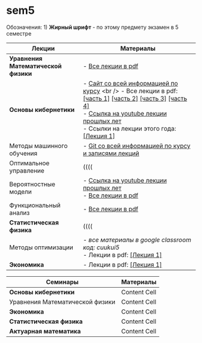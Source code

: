 # sem5


Обозначения:  1) **Жирный шрифт** - по этому предмету экзамен в 5 семестре


| Лекции  | Материалы |
| ------------- | ------------- |
| **Уравнения Математической физики**  | - [Все лекции в pdf](https://github.com/Group312/sem5/blob/76f70f386d1b84c0e4e1481fbfdbfb64c6274d3f/Urmaty_lektsii.pdf)  |
| **Основы кибернетики**  | - [Сайт со всей информацией по курсу](https://mk.cs.msu.ru/index.php/%D0%9E%D1%81%D0%BD%D0%BE%D0%B2%D1%8B_%D0%BA%D0%B8%D0%B1%D0%B5%D1%80%D0%BD%D0%B5%D1%82%D0%B8%D0%BA%D0%B8_(2-%D0%B9_%D0%BF%D0%BE%D1%82%D0%BE%D0%BA,_3_%D0%BA%D1%83%D1%80%D1%81)) <br /> - Все лекции в pdf: [[часть 1]](https://github.com/Group312/sem5/blob/14e0c3e6e55c1af0ab3f355da08194e3dbdd4a08/OK_Chast_1_2017_311-319.pdf) [[часть 2]](https://github.com/Group312/sem5/blob/14e0c3e6e55c1af0ab3f355da08194e3dbdd4a08/OK_Chast_2_2017_311-319.pdf) [[часть 3]](https://github.com/Group312/sem5/blob/14e0c3e6e55c1af0ab3f355da08194e3dbdd4a08/OK_Chast_3_2017_311-319.pdf)  [[часть 4]](https://github.com/Group312/sem5/blob/14e0c3e6e55c1af0ab3f355da08194e3dbdd4a08/OK_Chast_4_2017_311-319.pdf)<br /> - [Ссылка на youtube лекции прошлых лет](https://www.youtube.com/playlist?list=PLcsjsqLLSfNBAbnPh-BshH950tTYdGGmR) <br /> - Ссылки на лекции этого года: [[Лекция 1]](https://www.youtube.com/watch?v=VRAh7opw0cs&t=5160s)| 
| Методы машинного обучения  | - [Git со всей информацией по курсу и записями лекций](https://github.com/MSU-ML-COURSE/ML-COURSE-22-23)  |
| Оптимальное управление  | ((((  |
| Вероятностные модели  | - [Ссылка на youtube лекции прошлых лет](https://youtube.com/playlist?list=PLcsjsqLLSfNBx9exF_geaBYYWuSwNE1sI)<br /> - [Все лекции в pdf](https://github.com/Group312/sem5/blob/63dc86c6bf488e4ca974fd27905854b51396a2da/probabilistic-model-M.pdf) |
| Функциональный анализ  | - [Все лекции в pdf](https://github.com/Group312/sem5/blob/7894849c9056d792966e73c90dce8a057b541da3/40470-39397.pdf)  |
| **Статистическая физика**  | ((((  |
| Методы оптимизации  | - *все материалы в google classroom код: cuukui5* <br /> - Лекции в pdf: [[Лекция 1]](https://github.com/Group312/sem5/blob/ea5102a17f5ea16135c339f6b83920da91245301/OM%20lectures%20up%20to%20Sept%208%202022.pdf) |
| **Экономика**  | - Лекции в pdf: [[Лекция 1]](https://github.com/Group312/sem5/blob/92d5e7bc870c723c8130a83d13f9243193a17a1e/Lektsia_1_Predprinimatelstvo.pdf)  |

| Семинары  | Материалы |
| ------------- | ------------- |
| **Основы кибернетики**  | Content Cell  |
| Уравнения Математической физики  | Content Cell  |
| **Экономика**  | Content Cell  |
| **Статистическая физика**  | Content Cell  |
| **Актуарная математика**  | Content Cell  |

